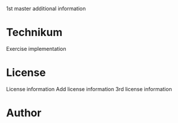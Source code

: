 1st master additional information

# Technikum

Exercise implementation

# License

License information
Add license information
3rd license information

# Author
